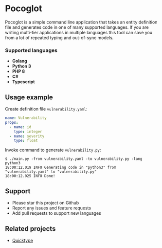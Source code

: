 # Pocoglot

Pocoglot is a simple command line application that takes an entity definition file and generates code in one of many supported languages. If you are writing multi-tier applications in multiple languages this tool can save you from a lot of repeated typing and out-of-sync models.

### Supported languages

* **Golang**
* **Python 3**
* **PHP 8**
* **C#**
* **Typescript**

## Usage example

Create definition file `vulnerability.yaml`:

```yaml
name: Vulnerability
props:
  - name: id
    type: integer
  - name: severity
    type: float
```

Invoke command to generate `vulnerability.py`:

```
$ ./main.py -from vulnerability.yaml -to vulnerability.py -lang python3
18:00:12.019 INFO Generating code in "python3" from "vulnerability.yaml" to "vulnerability.py"
18:00:12.025 INFO Done!
```

## Support

- Please star this project on Github
- Report any issues and feature requests
- Add pull requests to support new languages

## Related projects

- [Quicktype](https://quicktype.io/)
